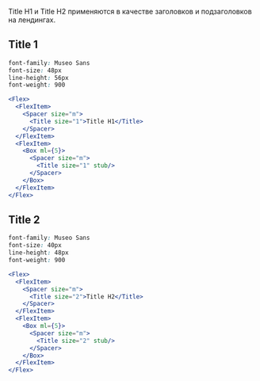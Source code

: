 Title H1 и Title H2 применяются в качестве заголовков и подзаголовков на лендингах.

## Title 1

```css static
font-family: Museo Sans
font-size: 48px
line-height: 56px
font-weight: 900
```

```jsx
<Flex>
  <FlexItem>
    <Spacer size="m">
      <Title size="1">Title H1</Title>
    </Spacer>
  </FlexItem>
  <FlexItem>
    <Box ml={5}>
      <Spacer size="m">
        <Title size="1" stub/>
      </Spacer>
    </Box>
  </FlexItem>
</Flex>
```

## Title 2

```css static
font-family: Museo Sans
font-size: 40px
line-height: 48px
font-weight: 900
```

```jsx
<Flex>
  <FlexItem>
    <Spacer size="m">
      <Title size="2">Title H2</Title>
    </Spacer>
  </FlexItem>
  <FlexItem>
    <Box ml={5}>
      <Spacer size="m">
        <Title size="2" stub/>
      </Spacer>
    </Box>
  </FlexItem>
</Flex>
```
